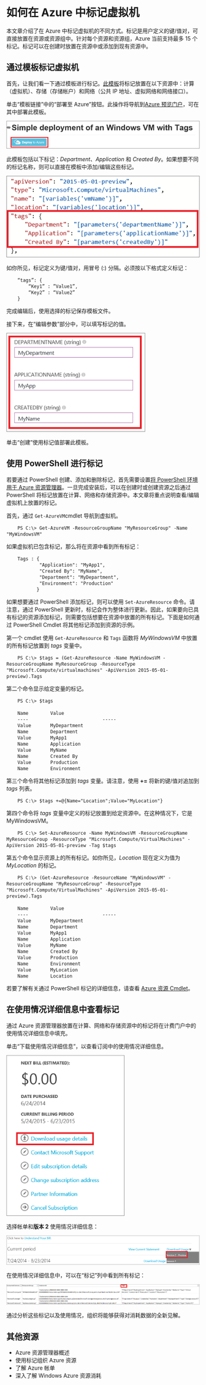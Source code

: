 <properties
   pageTitle="如何在 Azure 中标记虚拟机"
   description="了解如何在 Azure 中标记虚拟机"
   services="virtual-machines"
   documentationCenter=""
   authors="dsk-2015"
   manager="timlt"
   editor="tysonn"
   tags="azure-resource-manager"/>

<tags 
	ms.service="virtual-machines"
    ms.date="07/23/2015" 
    wacn.date="08/29/2015"/>

# 如何在 Azure 中标记虚拟机

本文章介绍了在 Azure 中标记虚拟机的不同方式。标记是用户定义的键/值对，可直接放置在资源或资源组中。针对每个资源和资源组，Azure 当前支持最多 15 个标记。标记可以在创建时放置在资源中或添加到现有资源中。

## 通过模板标记虚拟机

首先，让我们看一下通过模板进行标记。[此模板](https://github.com/Azure/azure-quickstart-templates/tree/master/101-tags-vm)将标记放置在以下资源中：计算（虚拟机）、存储（存储帐户）和网络（公共 IP 地址、虚拟网络和网络接口）。

单击[](https://github.com/Azure/azure-quickstart-templates/tree/master/101-tags-vm)“模板链接”中的“部署至 Azure”按钮。此操作将导航到[Azure 预览门户](http://manage.windowsazure.cn/)，可在其中部署此模板。

![使用标记进行简单部署](./media/virtual-machines-tagging-arm/deploy-to-azure-tags.png)

此模板包括以下标记：*Department*、*Application* 和 *Created By*。如果想要不同的标记名称，则可以直接在模板中添加/编辑这些标记。

![模板中的 Azure 标记](./media/virtual-machines-tagging-arm/azure-tags-in-a-template.png)

如你所见，标记定义为键/值对，用冒号 (:) 分隔。必须按以下格式定义标记：

        “tags”: {
            “Key1” : ”Value1”,
            “Key2” : “Value2”
        }

完成编辑后，使用选择的标记保存模板文件。

接下来，在“编辑参数”部分中，可以填写标记的值。

![通过 Azure 门户编辑标记](./media/virtual-machines-tagging-arm/edit-tags-in-azure-portal.png)

单击“创建”使用标记值部署此模板。


## 使用 PowerShell 进行标记

若要通过 PowerShell 创建、添加和删除标记，首先需要设置[将 PowerShell 环境用于 Azure 资源管理器][]。一旦完成安装后，可以在创建时或创建资源之后通过 PowerShell 将标记放置在计算、网络和存储资源中。本文章将重点说明查看/编辑虚拟机上放置的标记。

首先，通过 `Get-AzureVM`cmdlet 导航到虚拟机。

        PS C:\> Get-AzureVM -ResourceGroupName "MyResourceGroup" -Name "MyWindowsVM"

如果虚拟机已包含标记，那么将在资源中看到所有标记：

        Tags : {
                "Application": "MyApp1",
                "Created By": "MyName",
                "Department": "MyDepartment",
                "Environment": "Production"
               }

如果想要通过 PowerShell 添加标记，则可以使用 `Set-AzureResource` 命令。请注意，通过 PowerShell 更新时，标记会作为整体进行更新。因此，如果要向已具有标记的资源添加标记，则需要包括想要在资源中放置的所有标记。下面是如何通过 PowerShell Cmdlet 将其他标记添加到资源的示例。

第一个 cmdlet 使用 `Get-AzureResource` 和 `Tags` 函数将 *MyWindowsVM* 中放置的所有标记放置到 *tags* 变量中。

        PS C:\> $tags = (Get-AzureResource -Name MyWindowsVM -ResourceGroupName MyResourceGroup -ResourceType "Microsoft.Compute/virtualmachines" -ApiVersion 2015-05-01-preview).Tags

第二个命令显示给定变量的标记。

        PS C:\> $tags

        Name		Value
        ----                           -----
        Value		MyDepartment
        Name		Department
        Value		MyApp1
        Name		Application
        Value		MyName
        Name		Created By
        Value		Production
        Name		Environment

第三个命令将其他标记添加到 *tags* 变量。请注意，使用 **+=** 将新的键/值对追加到 *tags* 列表。

        PS C:\> $tags +=@{Name="Location";Value="MyLocation"}

第四个命令将 *tags* 变量中定义的标记放置到给定资源中。在这种情况下，它是 MyWindowsVM。

        PS C:\> Set-AzureResource -Name MyWindowsVM -ResourceGroupName MyResourceGroup -ResourceType "Microsoft.Compute/VirtualMachines" -ApiVersion 2015-05-01-preview -Tag $tags

第五个命令显示资源上的所有标记。如你所见，*Location* 现在定义为值为 *MyLocation* 的标记。

        PS C:\> (Get-AzureResource -ResourceName "MyWindowsVM" -ResourceGroupName "MyResourceGroup" -ResourceType "Microsoft.Compute/VirtualMachines" -ApiVersion 2015-05-01-preview).Tags

        Name		Value
        ----                           -----
        Value		MyDepartment
        Name		Department
        Value		MyApp1
        Name		Application
        Value		MyName
        Name		Created By
        Value		Production
        Name		Environment
        Value		MyLocation
        Name		Location

若要了解有关通过 PowerShell 标记的详细信息，请查看 [Azure 资源 Cmdlet][]。


## 在使用情况详细信息中查看标记

通过 Azure 资源管理器放置在计算、网络和存储资源中的标记将在计费门户中的使用情况详细信息中填充。

单击“下载使用情况详细信息”，以查看订阅中的使用情况详细信息。

![Azure 门户中的使用情况详细信息](./media/virtual-machines-tagging-arm/azure-portal-tags-usage-details.png)

选择帐单和**版本 2** 使用情况详细信息：

![Azure 门户中的版本 2 预览使用情况详细信息](./media/virtual-machines-tagging-arm/azure-portal-version2-usage-details.png)

在使用情况详细信息中，可以在“标记”列中看到所有标记：

![Azure 门户中的标记列](./media/virtual-machines-tagging-arm/azure-portal-tags-column.png)

通过分析这些标记以及使用情况，组织将能够获得对消耗数据的全新见解。


## 其他资源

* <!--[-->Azure 资源管理器概述<!--][]-->
* <!--[-->使用标记组织 Azure 资源<!--][]-->
* <!--[-->了解 Azure 帐单<!--][]-->
* <!--[-->深入了解 Windows Azure 资源消耗<!--][]-->



[将 PowerShell 环境用于 Azure 资源管理器]: /documentation/articles/powershell-azure-resource-manager
[Azure 资源 Cmdlet]: https://msdn.microsoft.com/zh-cn/library/azure/dn757692.aspx
[Azure CLI 环境]: /documentation/articles/xplat-cli-azure-resource-manager
[Azure 资源管理器概述]: /documentation/articles/resource-group-overview
[使用标记组织 Azure 资源]: /documentation/articles/resource-group-using-tags
[了解 Azure 帐单]: /documentation/articles/billing-understand-your-bill
[深入了解 Windows Azure 资源消耗]: /documentation/articles/billing-usage-rate-card-overview
<!---HONumber=67-->